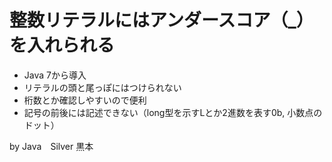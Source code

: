 # 整数リテラルにはアンダースコア（_）を入れられる

- Java 7から導入  
- リテラルの頭と尾っぽにはつけられない
- 桁数とか確認しやすいので便利
- 記号の前後には記述できない（long型を示すLとか2進数を表す0b, 小数点のドット）

by Java　Silver 黒本

